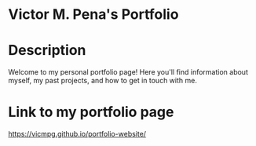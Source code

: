 # Victor M. Pena's Portfolio
# Description
Welcome to my personal portfolio page! Here you'll find information about myself, my past projects, and how to get in touch with me.
# Link to my portfolio page
https://vicmpg.github.io/portfolio-website/
